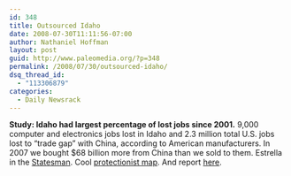 ```yaml
---
id: 348
title: Outsourced Idaho
date: 2008-07-30T11:11:56-07:00
author: Nathaniel Hoffman
layout: post
guid: http://www.paleomedia.org/?p=348
permalink: /2008/07/30/outsourced-idaho/
dsq_thread_id:
  - "113306879"
categories:
  - Daily Newsrack
---
```

**Study: Idaho had largest percentage of lost jobs since 2001.** 9,000 computer and electronics jobs lost in Idaho and 2.3 million total U.S. jobs lost to &#8220;trade gap&#8221; with China, according to American manufacturers. In 2007 we bought $68 billion more from China than we sold to them. Estrella in the [Statesman](http://www.idahostatesman.com/newsupdates/story/455990.html). Cool [protectionist map](http://www.americanmanufacturing.org/inyourstate). And report [here](http://www.epi.org/content.cfm/bp219).